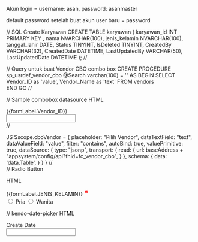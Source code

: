 Akun login = username: asan,
             password: asanmaster

default password setelah buat akun user baru = password

// SQL Create Karyawan 
CREATE TABLE karyawan (
    karyawan_id INT PRIMARY KEY ,
    nama NVARCHAR(100),
    jenis_kelamin NVARCHAR(100),
    tanggal_lahir DATE,
    Status TINYINT,
    IsDeleted TINYINT,
    CreatedBy VARCHAR(32),
    CreatedDate DATETIME,
    LastUpdatedBy VARCHAR(50),
    LastUpdatedDate DATETIME
);
//


// Query untuk buat Vendor CBO combo box
CREATE PROCEDURE sp_usrdef_vendor_cbo
    @Search varchar(100) = ''
AS 
BEGIN
    SELECT Vendor_ID as 'value', Vendor_Name as 'text' FROM vendors  
END 
GO
//

// Sample combobox datasource
HTML
  <div class="form-group"> 
     <label for="Vendor_ID" class="col-sm-2 col-xs-12 control-label">{{formLabel.Vendor_ID}}</label> 
     <div class="col-sm-4 col-xs-12"> 
         <input name="Vendor_ID" kendo-combo-box k-options="cboVendor" ng-model="data.Vendor_ID" type="number" xt-validate class="form-control" id="Vendor_ID"  step = "any" > 
     </div> 
 </div> 
//

JS
   $scope.cboVendor = {
      placeholder: "Pilih Vendor",
      dataTextField: "text",
      dataValueField: "value",
      filter: "contains",
      autoBind: true,
      valuePrimitive: true,
      dataSource: {
          type: "jsonp",
          transport: {
              read: {
                  url: baseAddress + "appsystem/config/api?fnid=fc_vendor_cbo",
              }
          },
          schema: {
              data: 'data.Table',
          }
      }
  }
//            
// Radio Button 

HTML
 <div class="form-group"> 
     <label for="JENIS_KELAMIN" class="col-sm-2 col-xs-12 control-label">{{formLabel.JENIS_KELAMIN}} <b style="color:red;font-size:20px">*</b></label> 
     <div class="col-sm-3 col-xs-12"> 
        <section>
        <div class="inline-group">
        <label class="radio">
        <input type="radio" ng-model="data.JENIS_KELAMIN" value="1" name="RadioJK">
        <i></i>Pria</label>
        <label class="radio">
        <input type="radio" ng-model="data.JENIS_KELAMIN"  value="0" name="RadioJK">
        <i></i>Wanita</label>
        </div>
        </section>
     </div> 
  </div>


// kendo-date-picker HTML
  <div class="form-group">
      <label for="CreateDate" ng-show="isExpired" class="col-sm-2 col-xs-12 control-label">Create Date</label>
      <div class="col-sm-3 col-xs-12">
          <input name="CreateDate"  ng-show="isExpired" ng-model="dataDoc.DocDate2"   options="datePickerConfig" kendo-date-picker   type="datetime" xt-validate class="form-control" id="CreateDate">
      </div>
  </div>
